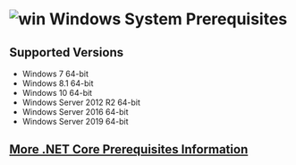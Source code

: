 # ![win](../res/win_med.png) Windows System Prerequisites

## Supported Versions

 - Windows 7 64-bit
 - Windows 8.1 64-bit
 - Windows 10 64-bit
 - Windows Server 2012 R2 64-bit
 - Windows Server 2016 64-bit
 - Windows Server 2019 64-bit

## [More .NET Core Prerequisites Information](https://docs.microsoft.com/en-us/dotnet/core/windows-prerequisites?tabs=netcore30)
